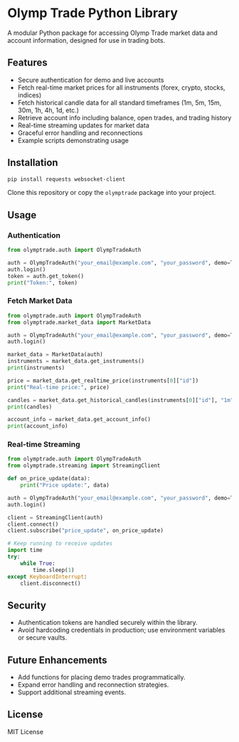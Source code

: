 # Olymp Trade Python Library

A modular Python package for accessing Olymp Trade market data and account information, designed for use in trading bots.

## Features

- Secure authentication for demo and live accounts
- Fetch real-time market prices for all instruments (forex, crypto, stocks, indices)
- Fetch historical candle data for all standard timeframes (1m, 5m, 15m, 30m, 1h, 4h, 1d, etc.)
- Retrieve account info including balance, open trades, and trading history
- Real-time streaming updates for market data
- Graceful error handling and reconnections
- Example scripts demonstrating usage

## Installation

```bash
pip install requests websocket-client
```

Clone this repository or copy the `olymptrade` package into your project.

## Usage

### Authentication

```python
from olymptrade.auth import OlympTradeAuth

auth = OlympTradeAuth("your_email@example.com", "your_password", demo=True)
auth.login()
token = auth.get_token()
print("Token:", token)
```

### Fetch Market Data

```python
from olymptrade.auth import OlympTradeAuth
from olymptrade.market_data import MarketData

auth = OlympTradeAuth("your_email@example.com", "your_password", demo=True)
auth.login()

market_data = MarketData(auth)
instruments = market_data.get_instruments()
print(instruments)

price = market_data.get_realtime_price(instruments[0]["id"])
print("Real-time price:", price)

candles = market_data.get_historical_candles(instruments[0]["id"], "1m", count=10)
print(candles)

account_info = market_data.get_account_info()
print(account_info)
```

### Real-time Streaming

```python
from olymptrade.auth import OlympTradeAuth
from olymptrade.streaming import StreamingClient

def on_price_update(data):
    print("Price update:", data)

auth = OlympTradeAuth("your_email@example.com", "your_password", demo=True)
auth.login()

client = StreamingClient(auth)
client.connect()
client.subscribe("price_update", on_price_update)

# Keep running to receive updates
import time
try:
    while True:
        time.sleep(1)
except KeyboardInterrupt:
    client.disconnect()
```

## Security

- Authentication tokens are handled securely within the library.
- Avoid hardcoding credentials in production; use environment variables or secure vaults.

## Future Enhancements

- Add functions for placing demo trades programmatically.
- Expand error handling and reconnection strategies.
- Support additional streaming events.

## License

MIT License
